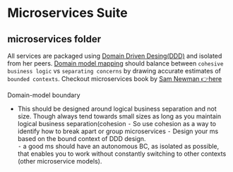# Microservices Suite

## microservices folder

All services are packaged using [Domain Driven Desing(DDD)](https://learn.microsoft.com/en-us/archive/msdn-magazine/2009/february/best-practice-an-introduction-to-domain-driven-design) and isolated from her peers. [Domain model mapping](https://www.oreilly.com/library/view/what-is-domain-driven/9781492057802/ch04.html) should balance between `cohesive business logic` vs `separating concerns` by drawing accurate estimates of `bounded contexts`. Checkout microservices book by [Sam Newman 👉here](https://samnewman.io/)

Domain-model boundary
- This should be designed around logical business separation and not size. Though always tend towards small sizes as long as you maintain logical business separation(cohesion
⁃	So use cohesion as a way to identify how to break apart or group microservices
⁃	Design your ms based on the bound context of DDD design.  
⁃	a good ms should have an autonomous BC, as isolated as possible, that enables you to work without constantly switching to other contexts (other microservice models).
